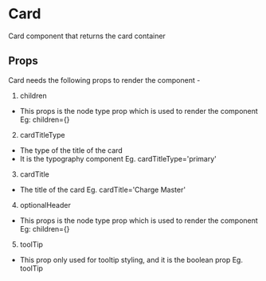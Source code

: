 # Card

Card component that returns the card container

## Props

Card needs the following props to render the component -

1. children

- This props is the node type prop which is used to render the component
  Eg: children={<CustomButton/>}

2. cardTitleType

- The type of the title of the card
- It is the typography component
  Eg. cardTitleType='primary'

3. cardTitle

- The title of the card
  Eg. cardTitle='Charge Master'

4. optionalHeader

- This props is the node type prop which is used to render the component
  Eg: children={<CustomButton/>}

5. toolTip

- This prop only used for tooltip styling, and it is the boolean prop
  Eg. toolTip
